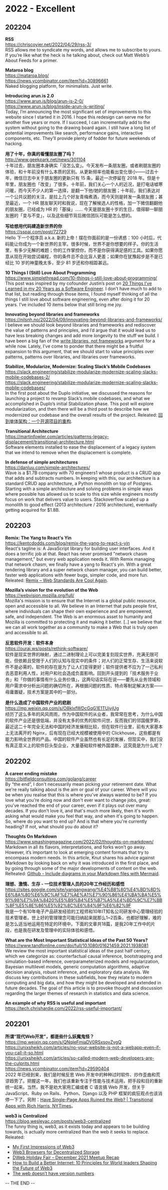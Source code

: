 2022 - Excellent
========  


## 202204  

**RSS**  
https://chriscoyier.net/2022/04/29/rss-3/  
RSS allows me to syndicate my words, and allows me to subscribe to yours. If you’re like what the heck is he talking about, check out Matt Webb’s About Feeds for a primer.

**Mataroa blog**  
https://mataroa.blog/  
https://news.ycombinator.com/item?id=30896661  
Naked blogging platform, for minimalists. Just write.

**Introducing arun.is 2.0**  
https://www.arun.is/blog/arun-is-2-0/  
https://www.arun.is/blog/inside-arun-is-writing/  
Today, I’m announcing the most significant set of improvements to this website since I started it in 2016. I hope this redesign can serve me for another five years or more. If I succeed, I can incrementally add to the system without going to the drawing board again. I still have a long list of potential improvements like search, performance gains, interactive components, etc. They’ll provide plenty of fodder for future weekends of hacking.

**用了十年，你真的看懂朋友圈了吗？**  
http://www.geekpark.net/news/301104  
十年过去，朋友圈本身确实「没怎么变」。今天发布一条朋友圈，或者刷朋友圈的体验，和十年前没有什么本质的区别。从更新频率也能看出变化很小——过去十年，微信日志中关于朋友圈的更新只有 15 条，最近一次停留在 2018 年。但是十年里，朋友圈也「改变」了很多。十年前，我们关心一个人的近况，是打电话嘘寒问暖，而今天不少人的第一选择，是翻一下他/她的朋友圈；十年前，我们表达对一个公共议题的关注，是拉上几个好友青梅煮酒，而今天则是转发一条朋友圈；甚至最近，一个 HR 朋友聊天时和我说，现在了解候选人的性格，加一下微信翻翻他的朋友圈，已经成为 HR 的「基操」…… 今天是朋友圈十岁的生日，值得聊一聊朋友圈的「变与不变」，以及这些细节背后微信团队可能是怎么想的。

**写给想用代码建造新世界的你**  
https://sspai.com/post/72729  
Hello 下一个程序员 a.k.a. 新的上帝！摆在你面前的是一份诱惑：100 小时后，代码能让你成为一个新世界的主宰。很多时候，世界不是你想要的样子。你的生活里，有多少无解的难题；你的工作掌控你，而不是你获得满足感的工具。如果你愿意从现在开始尝试编程，你的条件总不会比盲人更差；如果你在犹豫起步是不是已经比 10 岁的神童晚太多，至少 81 岁还和你相距甚远。

**10 Things I (Still) Love About Programming**  
https://www.simplethread.com/10-things-i-still-love-about-programming/  
This post was inspired by my cofounder Justin’s post on [20 Things I’ve Learned in my 20 Years as a Software Engineer](https://www.simplethread.com/20-things-ive-learned-in-my-20-years-as-a-software-engineer/). I don’t have much to add to that list, but reading through those items, I found myself thinking of all the things I still love about software engineering, even after doing it for 20 years. I’ve included 10 items below that still bring me joy.

**Innovating beyond libraries and frameworks**  
https://nilsnh.no/2022/04/09/innovating-beyond-libraries-and-frameworks/  
I believe we should look beyond libraries and frameworks and rediscover the value of patterns and principles, and I’d argue that it would lead us to have less breaking changes and add more longevity to the stuff we build. I have been a big fan of the [write libraries, not frameworks](https://www.brandons.me/blog/libraries-not-frameworks) argument for a while now. Lately, I’ve come to ponder that there might be a fruitful expansion to this argument, that we should start to value principles over patterns, patterns over libraries, and libraries over frameworks.

**Stabilize, Modularize, Modernize: Scaling Slack’s Mobile Codebases**  
https://slack.engineering/stabilize-modularize-modernize-scaling-slacks-mobile-codebases-2/  
https://slack.engineering/stabilize-modularize-modernize-scaling-slacks-mobile-codebases/  
In the first post about the Duplo initiative, we discussed the reasons for launching a project to revamp Slack’s mobile codebases, and what we accomplished in Duplo’s initial Stabilization phase. This post will explore modularization, and then there will be a third post to describe how we modernized our codebase and the overall results of the project. Releated: [回到单体架构：一个开源项目的重构](https://mp.weixin.qq.com/s/vL2Gz8hSupRBDUniLNdJ2w).  

**Transitional Architecture**  
https://martinfowler.com/articles/patterns-legacy-displacement/transitional-architecture.html  
Software elements installed to ease the displacement of a legacy system that we intend to remove when the displacement is complete.

**In defense of simple architectures**  
https://danluu.com/simple-architectures/  
Wave is a $1.7B company with 70 engineers1 whose product is a CRUD app that adds and subtracts numbers. In keeping with this, our architecture is a standard CRUD app architecture, a Python monolith on top of Postgres. Starting with a simple architecture and solving problems in simple ways where possible has allowed us to scale to this size while engineers mostly focus on work that delivers value to users. Stackoverflow scaled up a monolith to good effect (2013 architecture / 2016 architecture), eventually getting acquired for $1.8B.

## 202203

**Remix: The Yang to React's Yin**  
https://kentcdodds.com/blog/remix-the-yang-to-react-s-yin  
React's tagline is: A JavaScript library for building user interfaces. And it does a terrific job at that. React has never promised "network chasm management," but every web application needs it. With Remix managing that network chasm, we finally have a yang to React's yin. With a great rendering library and a super network chasm manager, you can build better, faster web applications with fewer bugs, simpler code, and more fun. Releated: [Remix – Web Standards Are Cool Again](https://www.simplethread.com/remix-web-standards-are-cool-again/).

**Mozilla’s vision for the evolution of the Web**  
https://webvision.mozilla.org/full/  
Mozilla's mission is to ensure that the Internet is a global public resource, open and accessible to all. We believe in an Internet that puts people first, where individuals can shape their own experience and are empowered, safe, and independent. The Web is an enormous asset to humanity and Mozilla is committed to protecting it and making it better. [..] we believe that we can all work together as a community to make a Web that is truly open and accessible to all.

**反思软件开发：软件本身**  
https://ourai.ws/posts/rethink-software/  
软件是现实世界的映射，通过二进制理论上可以完美复刻现实世界，充满无限可能，但依赖且受限于人们的认知与现实中的条件；对人们的正常生存、生活来说软件不是必需的，软件的存在是为了让人们变得更好；软件提供者不应为了一己私利去恶意利用人性，对用户和社会造成负面影响。回到开头提到的「技术服务于业务」和「你做的事情有什么业务价值」，这两句话实际在说——要先从业务领域和用户需求中分析出问题的确切所在，再根据问题的性质、特点等制定解决方案——毋庸置疑，技术方案是其中的一部分。

**是什么造成了中国软件产业的悲剧**  
https://mp.weixin.qq.com/s/O8klxfWDcGqG1E1TUjyjUg  
经历了这么多年的风风雨雨，作为中国软件的从业者，我常常在思考，为什么中国的软件产业还是很低端，并没有太多的优秀的软件问世，反而我们的邻国俄罗斯，最近这二十年完全无法和中国的经济发展相比较，但在软件行业里，前有大家基本上无法离开的 Nginx，后有现在已经大规模被使用中的 Clickhouse，这些都是有能力影响全世界的产品。中国的软件产业虽然也有长足的发展，但现实中，我们没有真正意义上的软件巨头型企业，大量基础软件被外国垄断，这究竟是为什么呢？

## 202202

**A career ending mistake**  
https://bitfieldconsulting.com/golang/career  
By “the end”, I don't necessarily mean picking your retirement date. What we're really talking about is the aim or goal of your career. Where will you be when you realise that this is where you've always wanted to be? If you love what you're doing now and don't ever want to change jobs, great: you've reached the end of your career, even if it plays out over many decades. If you don't love it, and that's much more likely, then it's worth asking what would make you feel that way, and when it's going to happen. So, where do you want to end up? And is that where you're currently heading? If not, what should you do about it?

**Thoughts On Markdown**  
https://www.smashingmagazine.com/2022/02/thoughts-on-markdown/  
Markdown in all its flavors, interpretations, and forks won’t go away. However, it’s important to look at emerging content formats that try to encompass modern needs. In this article, Knut shares his advice against Markdown by looking back on why it was introduced in the first place, and by going through some of the major developments of content on the web. Relteated: [Github - Include diagrams in your Markdown files with Mermaid](https://github.blog/2022-02-14-include-diagrams-markdown-files-mermaid/).  

**理想、激情、生存 - 一位技术管理人员的20年工作经历和感悟**  
https://sites.google.com/site/yangangwang/%E4%B8%80%E4%BD%8D%E6%8A%80%E6%9C%AF%E7%AE%A1%E7%90%86%E4%BA%BA%E5%91%98%E7%9A%8420%E5%B9%B4%E5%B7%A5%E4%BD%9C%E7%BB%8F%E5%8E%86%E5%92%8C%E6%84%9F%E6%82%9F  
我是一个有10年电子产品研发经验的工程师和10年IT知名公司研发中心管理经验的技术管理者。世上好的管理理念可能归纳起来就那么1~2百条，也都好理解，难的是怎么适当地运用在特定的环境中。下面的文章共18篇，是我20年工作中的片段，也是我在研发及管理中的实际体验和感悟。

**What are the Most Important Statistical Ideas of the Past 50 Years?**  
https://www.tandfonline.com/doi/full/10.1080/01621459.2021.1938081  
We review the most important statistical ideas of the past half century, which we categorize as: counterfactual causal inference, bootstrapping and simulation-based inference, overparameterized models and regularization, Bayesian multilevel models, generic computation algorithms, adaptive decision analysis, robust inference, and exploratory data analysis. We discuss key contributions in these subfields, how they relate to modern computing and big data, and how they might be developed and extended in future decades. The goal of this article is to provoke thought and discussion regarding the larger themes of research in statistics and data science.

**An example of why RSS is useful and important**  
https://tech.chrishardie.com/2022/rss-useful-important/  


## 202201

**所谓“现代Web开发”，都是些什么妖魔鬼怪？**  
https://mp.weixin.qq.com/s/QNqIeFmiaDV0RSxsovZvgQ  
https://unixsheikh.com/articles/no-your-website-is-not-a-webapp-even-if-you-call-it-so.html  
https://unixsheikh.com/articles/so-called-modern-web-developers-are-the-culprits.html  
https://news.ycombinator.com/item?id=29590404  
2022 年已经到来，我们是时候反思 Web 开发中的种种过时软件、炒作歪曲和荒谬趋势了。把握这一年，我们也该重新专注于性能与技术运用，把手段和目的重新统一起来。当然，我不是劝大家用汇编或者 C 语言搞 Web 开发，但关于 JavaScript、Ruby on Rails、Python、Django 以及 PHP 框架的疯狂观点也该消停一下了。另附：[Have Single-Page Apps Ruined the Web? | Transitional Apps with Rich Harris, NYTimes](https://www.youtube.com/watch?v=860d8usGC0o)。

**web3 is Centralized**  
https://blog.wesleyac.com/posts/web3-centralized  
The funny thing is, web3, as it exists today and appears to be building towards, is actually more centralized than the web it seeks to replace. Releated: 
- [My First Impressions of Web3](https://moxie.org/2022/01/07/web3-first-impressions.html)  
- [Web3 Browsers for Decentralized Storage](https://blog.ipfs.io/2022-01-07-web3-browsers-for-decentralized-storage/)  
- [DWeb Holiday Fair – December 2021 Meetup Recap](http://blog.archive.org/2022/01/05/dweb-holiday-fair-december-2021-meetup-recap/)  
- [How to Build a Better Internet: 10 Principles for World leaders Shaping the Future of Web3](https://a16z.com/2022/01/07/how-to-build-a-better-internet-10-principles-for-world-leaders-shaping-the-future-of-web3/)  
- [The web doesn’t have version numbers](https://hiddedevries.nl/en/blog/2022-01-03-the-web-doesnt-have-version-numbers)  

-- THE END --
